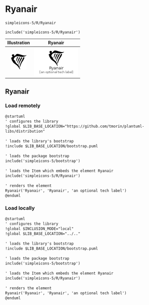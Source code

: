 # Ryanair


```text
simpleicons-5/R/Ryanair
```

```text
include('simpleicons-5/R/Ryanair')
```



| Illustration | Ryanair |
| :---: | :---: |
| ![illustration for Illustration](../../simpleicons-5/R/Ryanair.png) | ![illustration for Ryanair](../../simpleicons-5/R/Ryanair.Local.png) |




## Ryanair

### Load remotely
```plantuml
@startuml
' configures the library
!global $LIB_BASE_LOCATION="https://github.com/tmorin/plantuml-libs/distribution"

' loads the library's bootstrap
!include $LIB_BASE_LOCATION/bootstrap.puml

' loads the package bootstrap
include('simpleicons-5/bootstrap')

' loads the Item which embeds the element Ryanair
include('simpleicons-5/R/Ryanair')

' renders the element
Ryanair('Ryanair', 'Ryanair', 'an optional tech label')
@enduml
```

### Load locally
```plantuml
@startuml
' configures the library
!global $INCLUSION_MODE="local"
!global $LIB_BASE_LOCATION="../.."

' loads the library's bootstrap
!include $LIB_BASE_LOCATION/bootstrap.puml

' loads the package bootstrap
include('simpleicons-5/bootstrap')

' loads the Item which embeds the element Ryanair
include('simpleicons-5/R/Ryanair')

' renders the element
Ryanair('Ryanair', 'Ryanair', 'an optional tech label')
@enduml
```

